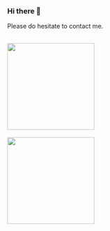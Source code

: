 ### Hi there 👋

Please do hesitate to contact me.

<br>

<a href="https://github.com/ikanberjalandidarat">
  <img height="200em" src="https://github-readme-stats.vercel.app/api?username=ikanberjalandidarat&theme=buefy&show_icons=true" /><br><br>
  
  <img height="200em" src="https://github-readme-stats.vercel.app/api/top-langs/?username=ikanberjalandidarat&theme=buefy&layout=compact" />
</a>

<br><br>



